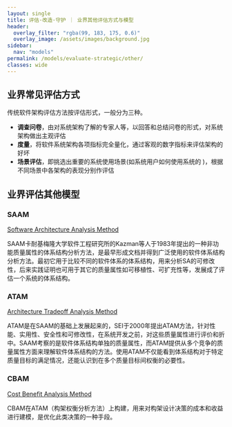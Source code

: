 ```yaml
---
layout: single
title: 评估·改造·守护 ｜ 业界其他评估方式与模型
header:
  overlay_filter: "rgba(99, 183, 175, 0.6)"
  overlay_image: /assets/images/background.jpg
sidebar:
  nav: "models"
permalink: /models/evaluate-strategic/other/
classes: wide
---
```


## 业界常见评估方式

传统软件架构评估方法按评估形式，一般分为三种。
* **调查问卷**，由对系统架构了解的专家人等，以回答和总结问卷的形式，对系统架构做出主观评估
* **度量**，将软件系统架构各项指标完全量化，通过客观的数字指标来评估架构的好坏
* **场景评估**，即挑选出重要的系统使用场景(如系统用户如何使用系统的 )，根据不同场景中各架构的表现分别作评估

## 业界评估其他模型

### SAAM
[Software Architecture Analysis Method](https://resources.sei.cmu.edu/library/asset-view.cfm?assetid=29288)

SAAM卡耐基梅隆大学软件工程研究所的Kazman等人于1983年提出的一种非功能质量属性的体系结构分析方法，是最早形成文档并得到广泛使用的软件体系结构分析方法。最初它用于比较不同的软件体系的体系结构，用来分析SA的可修改性，后来实践证明也可用于其它的质量属性如可移植性、可扩充性等，发展成了评估一个系统的体系结构。

### ATAM
[Architecture Tradeoff Analysis Method](https://baike.baidu.com/item/%E8%BD%AF%E4%BB%B6%E4%BD%93%E7%B3%BB%E7%BB%93%E6%9E%84%E5%88%86%E6%9E%90%E6%96%B9%E6%B3%95/20837104?fr=aladdin#3)

ATAM是在SAAM的基础上发展起来的，SEI于2000年提出ATAM方法，针对性能、实用性、安全性和可修改性，在系统开发之前，对这些质量属性进行评价和折中。SAAM考察的是软件体系结构单独的质量属性，而ATAM提供从多个竞争的质量属性方面来理解软件体系结构的方法。使用ATAM不仅能看到体系结构对于特定质量目标的满足情况，还能认识到在多个质量目标间权衡的必要性。


### CBAM
[Cost Benefit Analysis Method](https://wikieducator.org/Change_with_digital_technologies_in_education/Personal_context/Concerns-based_models)

CBAM在ATAM（构架权衡分析方法）上构建，用来对构架设计决策的成本和收益进行建模，是优化此类决策的一种手段。